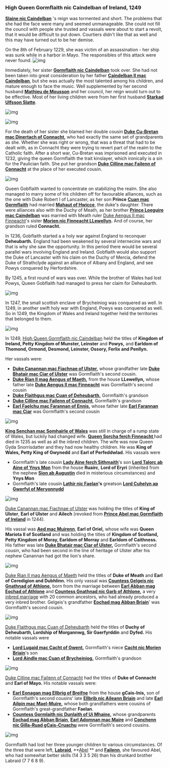 ### High Queen Gormflaith nic Caindelban of Ireland, 1249

**[Slaine nic Caindelban](../p/slaine_nic_caindelban_1212.md)** 's reign was tormented and short. The problems that she had the face were many and seemed unmanageable. She could not fill the council with people she trusted and vassals were about to start a revolt, that it would be difficult to put down. Courtiers didn't like that as well and this may have turned out to be her demise.

On the 8th of February 1229, she was victim of an assassination - her ship was sunk while in a harbor in Mayo. The responsibles of this attack were never found. 
![img](14-Queen-Gobflaith-1249/death1.JPG)

Immediately, her sister **[Gormflaith nic Caindelban](../p/gormflaith_nic_caindelban_1171.md)** took over. She had not been taken into great consideration by her father **[Caindelban II mac Caindelban](../p/caindelban_ii_mac_caindelban_1147.md)**, but she was actually the most talented among his children, and mature enough to face the music. Well supplemented by her second husband **[Mathieu de Mousson](../p/mathieu_de_mousson_1187.md)** and her council, her reign would turn out to be effective. Most of her living children were from her first husband **[Starkad Ulfsson Slatte](../p/starkad_ulfsson_1170.md)**.

![img](14-Queen-Gobflaith-1249/queen1.jpg)

![img](14-Queen-Gobflaith-1249/king1.jpg)

For the death of her sister she blamed her double cousin **[Duke Cu-Bretan mac Dinertach of Connacht](../p/cu-bretan_mac_dinertach_1161.md),** who had exactly the same set of grandparents as she. Whether she was right or wrong, that was a threat that had to be dealt with, as in Connacht they were trying to revert part of the realm to the Catholic faith. After a short war, Cu-Bretan was imprisoned and executed in 1232, giving the queen Gormflaith the trait kinslayer, which ironically is a sin for the Paulician faith. She put her grandson **[Duke Cilline mac Failenn of Connacht](../p/cilline_mac_failenn_1215.md)** at the place of her executed cousin.

![img](14-Queen-Gobflaith-1249/map2.jpg)

Queen Gobflaith wanted to concentrate on stabilizing the realm. She also managed to marry some of his children off for favourable alliances, such as the one with Duke Robert I of Lancaster, as her son **Prince** [**Cuan mac Gormflaith**](../p/cuan_mac_gormflaith_1216.md) had married [**Mahaut of Hwicce**](../p/mahaut_of_hwicce_1217.md), the duke's daughter. There were alliances also with the Duchy of Meath, as her brother **[Prince Loeguire mac Caindelban](../p/loeguire_mac_caindelban_1182.md)** was married with Meath ruler [Duke Aengus II mac Finneacht](../p/aengus_ii_mac_finneacht_1177.md)'s sister **[Morien nic Finneacht LLewellyn](../p/morien_nic_finneacht_1183.md).** And of course, her grandson ruled **Connacht.**

In 1236, Gobflaith started a a holy war against England to reconquer **Deheubarth.** England had been weakened by several internecine wars and that is why she saw the opportunity. In this period there would be several parallel wars involving England and Ireland. Gobflaith would also support the Duke of Lancaster with his claim on the Duchy of Mercia, defend the Duke of Strathclyde against an alliance of Albany and England, and see Powys conquered by Herfordshire.

By 1245, a first round of wars was over. While the brother of Wales had lost Powys, Queen Gobflaith had managed to press her claim for Deheubarth.

![img](14-Queen-Gobflaith-1249/map3.jpg)

In 1247, the small scottish enclave of Brycheiniog was conquered as well. In 1249, in another swift holy war with England, Powys was conquered as well. So in 1249, the Kingdom of Wales and Ireland together held the territories that belonged to them.

![img](14-Queen-Gobflaith-1249/map4.jpg)

In 1249, [High Queen Gormflaith nic Caindelban](../p/gormflaith_nic_caindelban_1171.md) held the titles of **Kingdom of Ireland, Petty Kingdom of Munster, Leinster** and **Powys,** and **Earldom of Thomond, Ormond, Desmond, Leinster, Ossory, Ferlix and Penllyn.**

Her vassals were:

- **[Duke Canannan mac Fiachnae of Ulster](../p/canannan_mac_fiachnae_1219.md),** whose grandfather late **[Duke Bhatair mac Ciar of Ulster](../p/bhatair_mac_ciar_1167.md)** was Gormflaith's second cousin.
- **[Duke Rian II mag Aengus of Maeth](../p/rian_ii_mag_aengus_1208.md),** from the house **LLewellyn,** whose father late **[Duke Aengus II mac Finneacht](../p/aengus_ii_mac_finneacht_1177.md)** was Gormflaith's second cousin 
- **[Duke Flaithgus mac Cuan of Deheubarth](../p/flaithgus_mac_cuan_1236.md),** Gormflaith's grandson
- **[Duke Cilline mac Failenn of Connacht](../p/cilline_mac_failenn_1215.md)**,  Gormflaith's grandson
- **[Earl Faelchu mac Farannan of Ennis](../p/faelchu_mac_farannan_1212.md),** whose father late **[Earl Farannan mac Ciar](../p/farannan_mac_ciar_1179.md)** was Gormflaith's second cousin 

![img](14-Queen-Gobflaith-1249/map5.jpg)

**[King Senchan mac Somhairle of Wales](../p/senchan_mac_somhairle_1188.md)** was still in charge of a rump state of Wales, but luckily had changed wife. **[Queen Sorcha ferch Finneacht ](../p/sorcha_ferch_finneacht_1172.md)** had died in 1235 as well as all the inbred children. The wife was now Queen Gyda Snorrisdatter and they had now healthy children. He was **King of Wales, Petty King of Gwynedd** and **Earl of Perfeddwlad.** His vassals were

- Gormflaith's late cousin **[Lady Aine ferch Sithmaith](../p/aine_ferch_sithmaith_1169.md)**'s son **[Lord Talorc ab Aine of Ynys Mon](../p/talorc_ab_aine_1200.md)** from the house **Ruairc**, **Lord of Eryri** (inherited from the nephew **[Sion ab Augustin]('../p/sion_ab_augustin_1224.md)** died in misterious circumstances) and **Ynys Mon**
- Gormflaith's late cousin **[Lathir nic Faelan](../p/lathir_nic_faelan_1162.md)'s** greatson **[Lord Cuhelyn ap Gwerfyl of Meryonnydd](../p/cuhelyn_ap_gwerfyl_1201.md)**

![img](14-Queen-Gobflaith-1249/map6.jpg)

[Duke Canannan mac Fiachnae of Ulster](../p/canannan_mac_fiachnae_1219.md) was holding the titles of **King of Ulster**, **Earl of Ulster** and **Ailech** (revoked from **[Prince Abel mac Gormflaith of Ireland](../p/abel_mac_gormflaith_1190.md)** in 1244). 

His vassal was **[Aed mac Muirenn](../p/aed_mac_muirenn_1209.md)**, **Earl of Oriel,** whose wife was **Queen Mariota II of Scotland** and was holding the titles of **Kingdom of Scotland, Petty Kingdom of Moray, Earldom of Morray** and **Earldom of Caithness.** His father was late **[Duke Bhatair mac Ciar of Ulster](../p/bhatair_mac_ciar_1167.md),** Gormflaith's second cousin, who had been second in the line of heritage of Ulster after his nephew Canannan had got the lion's share.

![img](14-Queen-Gobflaith-1249/map8.jpg)

[Duke Rian II mag Aengus of Maeth](../p/rian_ii_mag_aengus_1208.md) held the titles of **Duke of Meath** and **Earl of Ceredigion and Dubhlinn.** His only vassal was **[Countess Gelgeis nic Gnathnad of Athlone](../p/gelgeis_nic_gnathnad_1217.md),** born from the marriage between **[Earl Abban mag Eochad of Athlone](../p/abban_mag_eochad_1181.md)** and **[Countess Gnathnad nic Garb of Athlone](../p/gnathnad_nic_garb_1191.md),** a very [inbred marriage](https://drive.google.com/file/d/1Z-jA0pGaKnSorsTJ71tgqQCbmS4y_xhz/view?usp=sharing) with 20 common ancestors, who had already produced a very inbred brother. Gelgeis's grandfather **[Eochad mag Abban Briain](../p/eochad_mag_abban_1163.md)**' was Gormflaith's second cousin.

![img](14-Queen-Gobflaith-1249/map9.jpg)

[Duke Flaithgus mac Cuan of Deheubarth](../p/flaithgus_mac_cuan_1236.md) held the titles of **Duchy of Deheubarth, Lordship of Morgannwg, Sir Gaerfyrddin** and **Dyfed.** His notable vassals were 

- **[Lord Lugaid mac Cacht of Gwent](../p/lugaid_mac_cacht_1227.md),** Gormflaith's niece [**Cacht nic Morien Briain**](../p/cacht_nic_morien_1201.md)'s son
- **[Lord Aindle mac Cuan of Brycheiniog](../p/aindle_mac_cuan_1242.md),** Gormflaith's grandson

![img](14-Queen-Gobflaith-1249/map10.jpg)

[Duke Cilline mac Failenn of Connacht](../p/cilline_mac_failenn_1215.md) had the titles of **Duke of Connacht** and **Earl of Mayo.** His notable vassals were:

-  **[Earl Eonagan mag Ellbrig of Breifne](../p/eonagan_mag_ellbrig_1193.md)** from the house **gCais-Inis,** son of Gormflaith's second cousins' late **[Ellbrib nic Aileann Briain](https://drive.google.com/file/d/1Z7HcJg5O9_npQcoZcs1Krpu6HA7K4Wx8/view?usp=sharing)** and late **[Earl Ailpin mac Mael-Muire](../p/ailpin_mac_mael-muire_1158.md),** whose both grandfathers were cousins of Gormflaith's great-grandfather **Faelan**.
- **[Countess Gormlaith nic Dunlaith of Ui Mhaine](../p/gormlaith_nic_dunlaith_1214.md),** whose grandparents [**Eochad mag Abban Briain**,](../p/eochad_mag_abban_1163.md) [**Earl Adomnan mac Maire**](../p/adomnan_mac_maire_1162.md) and [**Conchenn nic Gilla-Ruad gCais-Cruachu**](../p/conchenn_nic_gilla-ruad_1163.md) were Gormflaith's second cousins.

![img](14-Queen-Gobflaith-1249/map11.jpg)

Gormflaith had lost her three younger children to various circumstances. Of the three that were left, **[Labraid](../p/labraid_mac_gormflaith_1188.md)**, **[Abel](../p/abel_mac_gormflaith_1190.md) ** and **[Failenn](../p/failenn_nic_gormflaith_1193.md)**, she favoured Abel, who had somewhat better skills (14 3 3 5 26) than his drunkard brother Labraid (7 7 6 8 9).

